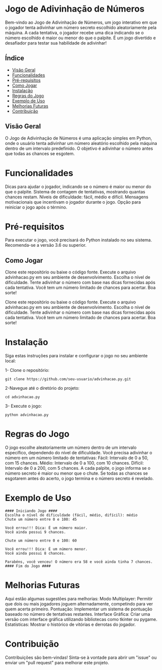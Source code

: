 # Jogo de Adivinhação de Números
Bem-vindo ao Jogo de Adivinhação de Números, um jogo interativo em que o jogador tenta adivinhar um número secreto escolhido aleatoriamente pela máquina. A cada tentativa, o jogador recebe uma dica indicando se o número escolhido é maior ou menor do que o palpite. É um jogo divertido e desafiador para testar sua habilidade de adivinhar!

## Índice
* [Visão Geral](https://github.com/lsmatias/advinhacao/blob/main/README.md#visão-geral) 
* [Funcionalidades](https://github.com/lsmatias/advinhacao/blob/main/README.md#funcionalidades)
* [Pré-requisitos](https://github.com/lsmatias/advinhacao/blob/main/README.md#pré-requisitos)
* [Como Jogar](https://github.com/lsmatias/advinhacao/blob/main/README.md#como-jogar)
* [Instalação](https://github.com/lsmatias/advinhacao/blob/main/README.md#instalação)
* [Regras do Jogo](https://github.com/lsmatias/advinhacao/blob/main/README.md#regras-do-jogo)
* [Exemplo de Uso](https://github.com/lsmatias/advinhacao/blob/main/README.md#exemplo-de-uso)
* [Melhorias Futuras](https://github.com/lsmatias/advinhacao/blob/main/README.md#melhoriasfuturas)
* [Contribuição](https://github.com/lsmatias/advinhacao/blob/main/README.md#contribuição)

## Visão Geral
O Jogo de Adivinhação de Números é uma aplicação simples em Python, onde o usuário tenta adivinhar um número aleatório escolhido pela máquina dentro de um intervalo predefinido. O objetivo é adivinhar o número antes que todas as chances se esgotem.

# Funcionalidades
Dicas para ajudar o jogador, indicando se o número é maior ou menor do que o palpite.
Sistema de contagem de tentativas, mostrando quantas chances restam.
Níveis de dificuldade: fácil, médio e difícil.
Mensagens motivacionais que incentivam o jogador durante o jogo.
Opção para reiniciar o jogo após o término.

# Pré-requisitos
Para executar o jogo, você precisará do Python instalado no seu sistema. Recomenda-se a versão 3.6 ou superior.

## Como Jogar

Clone este repositório ou baixe o código fonte.
Execute o arquivo advinhacao.py em seu ambiente de desenvolvimento.
Escolha o nível de dificuldade.
Tente adivinhar o número com base nas dicas fornecidas após cada tentativa.
Você tem um número limitado de chances para acertar. Boa sorte!

Clone este repositório ou baixe o código fonte.
Execute o arquivo advinhacao.py em seu ambiente de desenvolvimento.
Escolha o nível de dificuldade.
Tente adivinhar o número com base nas dicas fornecidas após cada tentativa.
Você tem um número limitado de chances para acertar. Boa sorte!

# Instalação
Siga estas instruções para instalar e configurar o jogo no seu ambiente local:

1- Clone o repositório:
```
git clone https://github.com/seu-usuario/advinhacao.py.git
```
2-Navegue até o diretório do projeto:
```
cd advinhacao.py
```

3- Execute o jogo:
```
python advinhacao.py
```

# Regras do Jogo
O jogo escolhe aleatoriamente um número dentro de um intervalo específico, dependendo do nível de dificuldade.
Você precisa adivinhar o número em um número limitado de tentativas:
Fácil: Intervalo de 0 a 50, com 15 chances.
Médio: Intervalo de 0 a 100, com 10 chances.
Difícil: Intervalo de 0 a 200, com 5 chances.
A cada palpite, o jogo informa se o número secreto é maior ou menor que o chute.
Se todas as chances se esgotarem antes do acerto, o jogo termina e o número secreto é revelado.

# Exemplo de Uso

```
#### Iniciando Jogo ####
Escolha o nível de dificuldade (fácil, médio, difícil): médio
Chute um número entre 0 e 100: 45

Você errou!!! Dica: É um número maior.
Você ainda possui 9 chances.

Chute um número entre 0 e 100: 60

Você errou!!! Dica: É um número menor.
Você ainda possui 8 chances.

Parabéns, você venceu! O número era 58 e você ainda tinha 7 chances.
#### Fim do Jogo ####
```

# Melhorias Futuras

Aqui estão algumas sugestões para melhorias:
Modo Multiplayer: Permitir que dois ou mais jogadores joguem alternadamente, competindo para ver quem acerta primeiro.
Pontuação: Implementar um sistema de pontuação baseado no número de tentativas restantes.
Interface Gráfica: Criar uma versão com interface gráfica utilizando bibliotecas como tkinter ou pygame.
Estatísticas: Mostrar o histórico de vitórias e derrotas do jogador.

# Contribuição
Contribuições são bem-vindas! Sinta-se à vontade para abrir um "issue" ou enviar um "pull request" para melhorar este projeto.
